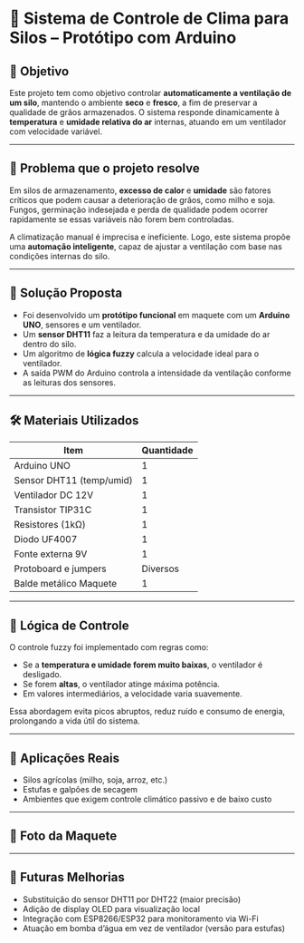 # 🌾 Sistema de Controle de Clima para Silos – Protótipo com Arduino

## 📌 Objetivo

Este projeto tem como objetivo controlar **automaticamente a ventilação de um silo**, mantendo o ambiente **seco** e **fresco**, a fim de preservar a qualidade de grãos armazenados. O sistema responde dinamicamente à **temperatura** e **umidade relativa do ar** internas, atuando em um ventilador com velocidade variável.

---

## 🧠 Problema que o projeto resolve

Em silos de armazenamento, **excesso de calor** e **umidade** são fatores críticos que podem causar a deterioração de grãos, como milho e soja. Fungos, germinação indesejada e perda de qualidade podem ocorrer rapidamente se essas variáveis não forem bem controladas.

A climatização manual é imprecisa e ineficiente. Logo, este sistema propõe uma **automação inteligente**, capaz de ajustar a ventilação com base nas condições internas do silo.

---

## 🧪 Solução Proposta

- Foi desenvolvido um **protótipo funcional** em maquete com um **Arduino UNO**, sensores e um ventilador.
- Um **sensor DHT11** faz a leitura da temperatura e da umidade do ar dentro do silo.
- Um algoritmo de **lógica fuzzy** calcula a velocidade ideal para o ventilador.
- A saída PWM do Arduino controla a intensidade da ventilação conforme as leituras dos sensores.

---

## 🛠️ Materiais Utilizados

| Item                     | Quantidade |
|--------------------------|------------|
| Arduino UNO              | 1          |
| Sensor DHT11 (temp/umid) | 1          |
| Ventilador DC 12V      | 1          |
| Transistor TIP31C        | 1          |
| Resistores  (1kΩ)        | 1     |
| Diodo UF4007 | 1 |
| Fonte externa 9V         | 1          |
| Protoboard e jumpers     | Diversos   |
| Balde metálico Maquete | 1   |

---

## 🧪 Lógica de Controle

O controle fuzzy foi implementado com regras como:

- Se a **temperatura e umidade forem muito baixas**, o ventilador é desligado.
- Se forem **altas**, o ventilador atinge máxima potência.
- Em valores intermediários, a velocidade varia suavemente.

Essa abordagem evita picos abruptos, reduz ruído e consumo de energia, prolongando a vida útil do sistema.

---

## 🧰 Aplicações Reais

- Silos agrícolas (milho, soja, arroz, etc.)
- Estufas e galpões de secagem
- Ambientes que exigem controle climático passivo e de baixo custo

---

## 📸 Foto da Maquete



---

## 🔄 Futuras Melhorias

- Substituição do sensor DHT11 por DHT22 (maior precisão)
- Adição de display OLED para visualização local
- Integração com ESP8266/ESP32 para monitoramento via Wi-Fi
- Atuação em bomba d’água em vez de ventilador (versão para estufas)

